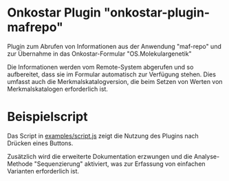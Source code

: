 # Onkostar Plugin "onkostar-plugin-mafrepo"

Plugin zum Abrufen von Informationen aus der Anwendung "maf-repo" und zur Übernahme in das Onkostar-Formular "OS.Molekulargenetik"

Die Informationen werden vom Remote-System abgerufen und so aufbereitet, dass sie im Formular automatisch zur Verfügung stehen.
Dies umfasst auch die Merkmalskatalogversion, die beim Setzen von Werten von Merkmalskatalogen erforderlich ist.

# Beispielscript

Das Script in [examples/script.js](examples/script.js) zeigt die Nutzung des Plugins nach Drücken eines Buttons.

Zusätzlich wird die erweiterte Dokumentation erzwungen und die Analyse-Methode "Sequenzierung" aktiviert, was zur Erfassung von einfachen Varianten erforderlich ist.
